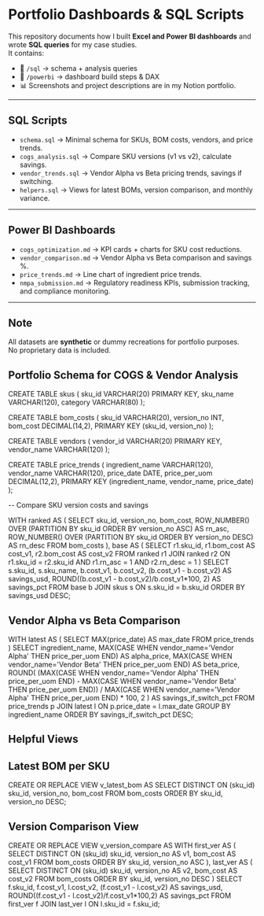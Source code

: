 # Portfolio Dashboards & SQL Scripts

This repository documents how I built **Excel and Power BI dashboards** and wrote **SQL queries** for my case studies.  
It contains:  
- 📂 `/sql` → schema + analysis queries  
- 📂 `/powerbi` → dashboard build steps & DAX  
- 📊 Screenshots and project descriptions are in my Notion portfolio.  

---

## SQL Scripts
- `schema.sql` → Minimal schema for SKUs, BOM costs, vendors, and price trends.  
- `cogs_analysis.sql` → Compare SKU versions (v1 vs v2), calculate savings.  
- `vendor_trends.sql` → Vendor Alpha vs Beta pricing trends, savings if switching.  
- `helpers.sql` → Views for latest BOMs, version comparison, and monthly variance.  

---

## Power BI Dashboards
- `cogs_optimization.md` → KPI cards + charts for SKU cost reductions.  
- `vendor_comparison.md` → Vendor Alpha vs Beta comparison and savings %.  
- `price_trends.md` → Line chart of ingredient price trends.  
- `nmpa_submission.md` → Regulatory readiness KPIs, submission tracking, and compliance monitoring.  

---

## Note
All datasets are **synthetic** or dummy recreations for portfolio purposes.  
No proprietary data is included.

## Portfolio Schema for COGS & Vendor Analysis

CREATE TABLE skus (
  sku_id        VARCHAR(20) PRIMARY KEY,
  sku_name      VARCHAR(120),
  category      VARCHAR(80)
);

CREATE TABLE bom_costs (
  sku_id      VARCHAR(20),
  version_no  INT,
  bom_cost    DECIMAL(14,2),
  PRIMARY KEY (sku_id, version_no)
);

CREATE TABLE vendors (
  vendor_id    VARCHAR(20) PRIMARY KEY,
  vendor_name  VARCHAR(120)
);

CREATE TABLE price_trends (
  ingredient_name  VARCHAR(120),
  vendor_name      VARCHAR(120),
  price_date       DATE,
  price_per_uom    DECIMAL(12,2),
  PRIMARY KEY (ingredient_name, vendor_name, price_date)
);

-- Compare SKU version costs and savings

WITH ranked AS (
  SELECT
    sku_id,
    version_no,
    bom_cost,
    ROW_NUMBER() OVER (PARTITION BY sku_id ORDER BY version_no ASC)  AS rn_asc,
    ROW_NUMBER() OVER (PARTITION BY sku_id ORDER BY version_no DESC) AS rn_desc
  FROM bom_costs
),
base AS (
  SELECT
    r1.sku_id,
    r1.bom_cost AS cost_v1,
    r2.bom_cost AS cost_v2
  FROM ranked r1
  JOIN ranked r2
    ON r1.sku_id = r2.sku_id
   AND r1.rn_asc = 1
   AND r2.rn_desc = 1
)
SELECT
  s.sku_id,
  s.sku_name,
  b.cost_v1,
  b.cost_v2,
  (b.cost_v1 - b.cost_v2)                    AS savings_usd,
  ROUND((b.cost_v1 - b.cost_v2)/b.cost_v1*100, 2) AS savings_pct
FROM base b
JOIN skus s ON s.sku_id = b.sku_id
ORDER BY savings_usd DESC;

## Vendor Alpha vs Beta Comparison

WITH latest AS (
  SELECT MAX(price_date) AS max_date FROM price_trends
)
SELECT
  ingredient_name,
  MAX(CASE WHEN vendor_name='Vendor Alpha' THEN price_per_uom END) AS alpha_price,
  MAX(CASE WHEN vendor_name='Vendor Beta'  THEN price_per_uom END) AS beta_price,
  ROUND(
    (MAX(CASE WHEN vendor_name='Vendor Alpha' THEN price_per_uom END) -
     MAX(CASE WHEN vendor_name='Vendor Beta'  THEN price_per_uom END))
    / MAX(CASE WHEN vendor_name='Vendor Alpha' THEN price_per_uom END) * 100, 2
  ) AS savings_if_switch_pct
FROM price_trends p
JOIN latest l ON p.price_date = l.max_date
GROUP BY ingredient_name
ORDER BY savings_if_switch_pct DESC;

## Helpful Views

## Latest BOM per SKU
CREATE OR REPLACE VIEW v_latest_bom AS
SELECT DISTINCT ON (sku_id)
  sku_id, version_no, bom_cost
FROM bom_costs
ORDER BY sku_id, version_no DESC;

## Version Comparison View
CREATE OR REPLACE VIEW v_version_compare AS
WITH first_ver AS (
  SELECT DISTINCT ON (sku_id) sku_id, version_no AS v1, bom_cost AS cost_v1
  FROM bom_costs ORDER BY sku_id, version_no ASC
),
last_ver AS (
  SELECT DISTINCT ON (sku_id) sku_id, version_no AS v2, bom_cost AS cost_v2
  FROM bom_costs ORDER BY sku_id, version_no DESC
)
SELECT
  f.sku_id,
  f.cost_v1,
  l.cost_v2,
  (f.cost_v1 - l.cost_v2) AS savings_usd,
  ROUND((f.cost_v1 - l.cost_v2)/f.cost_v1*100,2) AS savings_pct
FROM first_ver f
JOIN last_ver l ON l.sku_id = f.sku_id;




